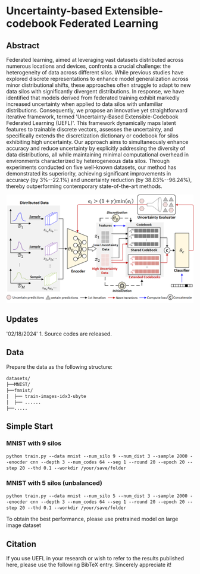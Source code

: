 # Uncertainty-based Extensible-codebook Federated Learning


## Abstract
Federated learning, aimed at leveraging vast datasets distributed across numerous locations and devices, confronts a crucial challenge: the heterogeneity of data across different silos. While previous studies have explored discrete representations to enhance model generalization across minor distributional shifts, these approaches often struggle to adapt to new data silos with significantly divergent distributions. In response, we have identified that models derived from federated training exhibit markedly increased uncertainty when applied to data silos with unfamiliar distributions. Consequently, we propose an innovative yet straightforward iterative framework, termed 'Uncertainty-Based Extensible-Codebook Federated Learning (UEFL)'. This framework dynamically maps latent features to trainable discrete vectors, assesses the uncertainty, and specifically extends the discretization dictionary or codebook for silos exhibiting high uncertainty. Our approach aims to simultaneously enhance accuracy and reduce uncertainty by explicitly addressing the diversity of data distributions, all while maintaining minimal computational overhead in environments characterized by heterogeneous data silos. Through experiments conducted on five well-known datasets, our method has demonstrated its superiority, achieving significant improvements in accuracy (by 3\%--22.1\%) and uncertainty reduction (by 38.83\%--96.24\%), thereby outperforming contemporary state-of-the-art methods.

![image](https://github.com/destiny301/uefl/blob/main/flowchart.png)

## Updates
'02/18/2024'
    1. Source codes are released.

## Data
Prepare the data as the following structure:
```shell
datasets/
├──MNIST/
├──fmnist/
│  ├── train-images-idx3-ubyte
│  ├── ......
├──.....
```

## Simple Start
### MNIST with 9 silos
```shell
python train.py --data mnist --num_silo 9 --num_dist 3 --sample 2000 --enocder cnn --depth 3 --num_codes 64 --seg 1 --round 20 --epoch 20 --step 20 --thd 0.1 --workdir /your/save/folder
```

### MNIST with 5 silos (unbalanced)
```shell
python train.py --data mnist --num_silo 5 --num_dist 3 --sample 2000 --enocder cnn --depth 3 --num_codes 64 --seg 1 --round 20 --epoch 20 --step 20 --thd 0.1 --workdir /your/save/folder
```
To obtain the best performance, please use pretrained model on large image dataset

## Citation
If you use UEFL in your research or wish to refer to the results published here, please use the following BibTeX entry. Sincerely appreciate it!
